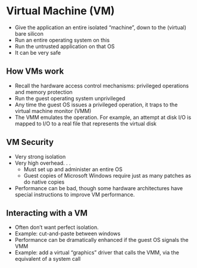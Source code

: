 # Virtual Machine (VM)

* Give the application an entire isolated “machine”, down to the (virtual) bare silicon
* Run an entire operating system on this
* Run the untrusted application on that OS
* It can be very safe

## How VMs work
* Recall the hardware access control mechanisms: privileged
operations and memory protection
* Run the guest operating system unprivileged
* Any time the guest OS issues a privileged operation, it traps to the virtual machine monitor (VMM)
* The VMM emulates the operation. For example, an attempt at disk I/O is mapped to I/O to a real file that represents the virtual disk

## VM Security
* Very strong isolation
* Very high overhead. . .
    * Must set up and administer an entire OS
    * Guest copies of Microsoft Windows require just as many patches as do native copies
*  Performance can be bad, though some hardware architectures have special instructions to improve VM performance.

## Interacting with a VM
* Often don’t want perfect isolation.
* Example: cut-and-paste between windows
* Performance can be dramatically enhanced if the guest OS signals the VMM
* Example: add a virtual “graphics” driver that calls the VMM, via the equivalent of a system call


